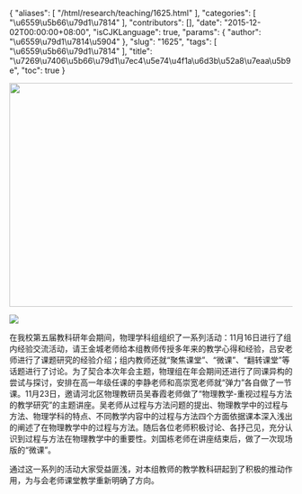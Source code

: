 {
    "aliases": [
        "/html/research/teaching/1625.html"
    ],
    "categories": [
        "\u6559\u5b66\u79d1\u7814"
    ],
    "contributors": [],
    "date": "2015-12-02T00:00:00+08:00",
    "isCJKLanguage": true,
    "params": {
        "author": "\u6559\u79d1\u7814\u5904"
    },
    "slug": "1625",
    "tags": [
        "\u6559\u5b66\u79d1\u7814"
    ],
    "title": "\u7269\u7406\u5b66\u79d1\u7ec4\u5e74\u4f1a\u6d3b\u52a8\u7eaa\u5b9e",
    "toc": true
}







<img
    src="https://cdn.tfls.online/mirror/full/dbbec6ab4977e4c22821584255786082b54b9c7a.jpg"
    style="display:block;margin-left:auto;margin-right:auto;"
    decoding="async"
    fetchpriority="auto"
    loading="lazy"
    height="398"
    width="600"
/>





<img
    src="http://www.tfls.cn/images/151202/7-1512020I542458.jpg"
    style="display:block;margin-left:auto;margin-right:auto;"
    decoding="async"
    fetchpriority="auto"
    loading="lazy"
/>




在我校第五届教科研年会期间，物理学科组组织了一系列活动：11月16日进行了组内经验交流活动，请王金城老师给本组教师传授多年来的教学心得和经验，吕安老师进行了课题研究的经验介绍；组内教师还就“聚焦课堂”、“微课”、“翻转课堂”等话题进行了讨论。为了契合本次年会主题，物理组在年会期间还进行了同课异构的尝试与探讨，安排在高一年级任课的李静老师和高崇宽老师就“弹力”各自做了一节课。11月23日，邀请河北区物理教研员吴春霞老师做了“物理教学-重视过程与方法的教学研究”的主题讲座。吴老师从过程与方法问题的提出、物理教学中的过程与方法、物理学科的特点、不同教学内容中的过程与方法四个方面依据课本深入浅出的阐述了在物理教学中的过程与方法。随后各位老师积极讨论、各抒己见，充分认识到过程与方法在物理教学中的重要性。刘国栋老师在讲座结束后，做了一次现场版的“微课”。




通过这一系列的活动大家受益匪浅，对本组教师的教学教科研起到了积极的推动作用，为与会老师课堂教学重新明确了方向。







